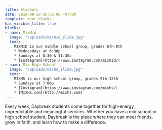 ```yaml
---
title: Students
date: 2018-08-20 05:58:00 -07:00
template: text_blocks
has_visible_title: true
blocks:
- name: MixMid
  image: "/uploads/mixmid_slide.jpg"
  text: |-
    MIXMID is our middle school group, grades 6th-8th
    * Wednesdays at 6:30p
    * Sundays at 8:30 & 11:30a
    * [Instagram](https://www.instagram.com/mixmid/)
- name: Mix High School
  image: "/uploads/mixhs_slide.jpg"
  text: |-
    MIXHS is our high school group, grades 9th-12th
    * Sundays at 7:00p
    * [Instagram](https://www.instagram.com/mixhs/)
    * [MIXHS.com](http://mixhs.com)
---
```


Every week, Daybreak students come together for high-energy, unpredictable and meaningful services. Whether you have a mid school or high school student, Daybreak is the place where they can meet friends, grow in faith, and learn how to make a difference.
